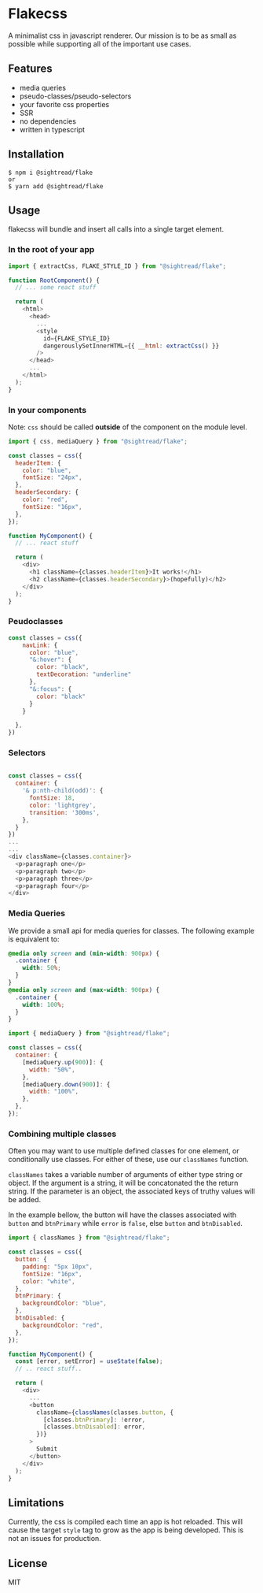 # Flakecss

A minimalist css in javascript renderer. Our mission
is to be as small as possible while supporting all of the important use cases.

## Features

- media queries
- pseudo-classes/pseudo-selectors
- your favorite css properties
- SSR
- no dependencies
- written in typescript

## Installation

```shell
$ npm i @sightread/flake
or
$ yarn add @sightread/flake
```

## Usage

flakecss will bundle and insert all calls into a single target element.

### In the root of your app

```javascript
import { extractCss, FLAKE_STYLE_ID } from "@sightread/flake";

function RootComponent() {
  // ... some react stuff

  return (
    <html>
      <head>
        ...
        <style
          id={FLAKE_STYLE_ID}
          dangerouslySetInnerHTML={{ __html: extractCss() }}
        />
      </head>
      ...
    </html>
  );
}
```

### In your components

Note: `css` should be called **outside** of the component on the module level.

```javascript
import { css, mediaQuery } from "@sightread/flake";

const classes = css({
  headerItem: {
    color: "blue",
    fontSize: "24px",
  },
  headerSecondary: {
    color: "red",
    fontSize: "16px",
  },
});

function MyComponent() {
  // ... react stuff

  return (
    <div>
      <h1 className={classes.headerItem}>It works!</h1>
      <h2 className={classes.headerSecondary}>(hopefully)</h2>
    </div>
  );
}
```

### Peudoclasses

```javascript
const classes = css({
    navLink: {
      color: "blue",
      "&:hover": {
        color: "black",
        textDecoration: "underline"
      },
      "&:focus": {
        color: "black"
      }
    }

  },
})
```

### Selectors

```javascript

const classes = css({
  container: {
    '& p:nth-child(odd)': {
      fontSize: 18,
      color: 'lightgrey',
      transition: '300ms',
    },
  }
})
...
...
<div className={classes.container}>
  <p>paragraph one</p>
  <p>paragraph two</p>
  <p>paragraph three</p>
  <p>paragraph four</p>
</div>
```

### Media Queries

We provide a small api for media queries for classes. The following example is equivalent to:

```css
@media only screen and (min-width: 900px) {
  .container {
    width: 50%;
  }
}
@media only screen and (max-width: 900px) {
  .container {
    width: 100%;
  }
}
```

```javascript
import { mediaQuery } from "@sightread/flake";

const classes = css({
  container: {
    [mediaQuery.up(900)]: {
      width: "50%",
    },
    [mediaQuery.down(900)]: {
      width: "100%",
    },
  },
});
```

### Combining multiple classes

Often you may want to use multiple defined classes for one element, or conditionally use classes.
For either of these, use our `classNames` function.

`classNames` takes a variable number of arguments of either type string or object.
If the argument is a string, it will be concatonated the the return string.
If the parameter is an object, the associated keys of truthy values will be added.

In the example bellow, the button will have the classes associated with `button` and
`btnPrimary` while `error` is `false`, else `button` and `btnDisabled`.

```javascript
import { classNames } from "@sightread/flake";

const classes = css({
  button: {
    padding: "5px 10px",
    fontSize: "16px",
    color: "white",
  },
  btnPrimary: {
    backgroundColor: "blue",
  },
  btnDisabled: {
    backgroundColor: "red",
  },
});

function MyComponent() {
  const [error, setError] = useState(false);
  // .. react stuff..

  return (
    <div>
      ...
      <button
        className={classNames(classes.button, {
          [classes.btnPrimary]: !error,
          [classes.btnDisabled]: error,
        })}
      >
        Submit
      </button>
    </div>
  );
}
```

## Limitations

Currently, the css is compiled each time an app is hot reloaded. This will cause the target `style` tag to grow as the app is being developed. This is not an issues for production.

## License

MIT